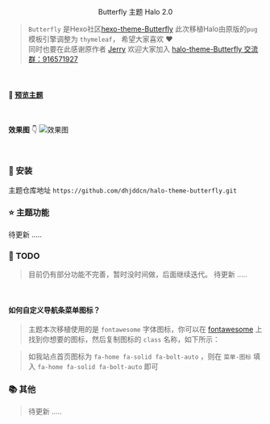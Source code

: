 <p align="center">Butterfly 主题 Halo 2.0</p>

> `Butterfly` 是Hexo社区[hexo-theme-Butterfly](https://github.com/jerryc127) 此次移植Halo由原版的`pug`模板引擎调整为
> `thymeleaf`， 希望大家喜欢 ❤️ <br>
> 同时也要在此感谢原作者 [Jerry](https://github.com/jerryc127)
> 欢迎大家加入 [halo-theme-Butterfly 交流群：916571927](https://jq.qq.com/?_wv=1027&k=LfbGKBVG)

<br>

#### 👀 [预览主题](https://dhjdd.cn)

[comment]: <> (📗 [使用文档]&#40;&#41;)
<br>

**效果图** 👇
![效果图](https://gitee.com/dhjdd/Timo/raw/master/1642857628620.png)

<br>

### 🌈 安装

主题仓库地址 `https://github.com/dhjddcn/halo-theme-butterfly.git`
<br>

### ⭐️ 主题功能

待更新
.....
<br>

### 📃 TODO

> 目前仍有部分功能不完善，暂时没时间做，后面继续迭代。
> 待更新 .....
<br>

#### 如何自定义导航条菜单图标？

> 主题本次移植使用的是 `fontawesome` 字体图标，你可以在 [fontawesome](https://fontawesome.com/search)
> 上找到你想要的图标，然后复制图标的 `class` 名称，如下所示：<br>

> 如我站点首页图标为 `fa-home fa-solid fa-bolt-auto` ，则在 `菜单-图标` 填入 `fa-home fa-solid fa-bolt-auto` 即可<br>

### 📚 其他

> 待更新 .....
